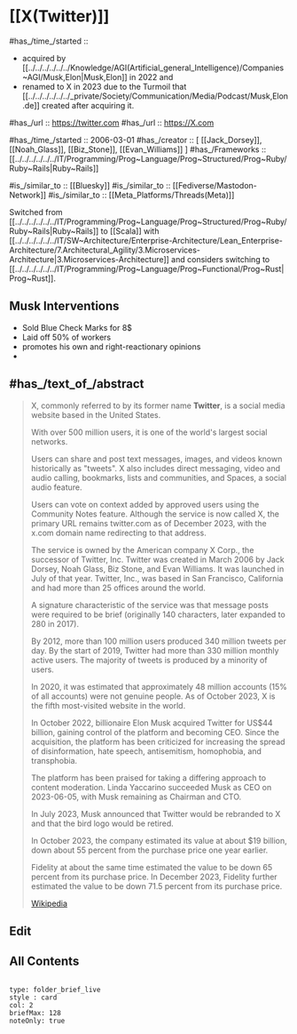 
# [[X(Twitter)]] 

#has_/time_/started :: 

- acquired by [[../../../../../../Knowledge/AGI(Artificial_general_Intelligence)/Companies~AGI/Musk,Elon|Musk,Elon]] in 2022 and 
- renamed to X in 2023 due to the Turmoil that [[../../../../../../_private/Society/Communication/Media/Podcast/Musk,Elon.de]] created after acquiring it. 


#has_/url :: https://twitter.com 
#has_/url :: https://X.com 

#has_/time_/started :: 2006-03-01 
#has_/creator :: [ [[Jack_Dorsey]], [[Noah_Glass]], [[Biz_Stone]], [[Evan_Williams]] ] 
#has_/Frameworks :: [[../../../../../../IT/Programming/Prog~Language/Prog~Structured/Prog~Ruby/Ruby~Rails|Ruby~Rails]]  

#is_/similar_to :: [[Bluesky]] 
#is_/similar_to :: [[Fediverse/Mastodon-Network]] 
#is_/similar_to :: [[Meta_Platforms/Threads(Meta)]] 

Switched from [[../../../../../../IT/Programming/Prog~Language/Prog~Structured/Prog~Ruby/Ruby~Rails|Ruby~Rails]]  to [[Scala]] with [[../../../../../../IT/SW~Architecture/Enterprise-Architecture/Lean_Enterprise-Architecture/7.Architectural_Agility/3.Microservices-Architecture|3.Microservices-Architecture]] 
and considers switching to [[../../../../../../IT/Programming/Prog~Language/Prog~Functional/Prog~Rust|Prog~Rust]]. 

## Musk Interventions 

- Sold Blue Check Marks for 8$ 
- Laid off 50% of workers 
- promotes his own and right-reactionary opinions 
- 

## #has_/text_of_/abstract 

> X, commonly referred to by its former name **Twitter**, 
> is a social media website based in the United States. 
> 
> With over 500 million users, it is one of the world's largest social networks. 
> 
> Users can share and post text messages, images, and videos known historically as "tweets". 
> X also includes direct messaging, video and audio calling, bookmarks, lists and communities, 
> and Spaces, a social audio feature. 
> 
> Users can vote on context added by approved users using the Community Notes feature. 
> Although the service is now called X, the primary URL remains twitter.com as of December 2023, 
> with the x.com domain name redirecting to that address.
>
> The service is owned by the American company X Corp., the successor of Twitter, Inc. 
> Twitter was created in March 2006 by Jack Dorsey, Noah Glass, Biz Stone, and Evan Williams. 
> It was launched in July of that year. Twitter, Inc., was based in San Francisco, California 
> and had more than 25 offices around the world. 
> 
> A signature characteristic of the service was that message posts were required to be brief 
> (originally 140 characters, later expanded to 280 in 2017). 
> 
> By 2012, more than 100 million users produced 340 million tweets per day. 
> By the start of 2019, Twitter had more than 330 million monthly active users. 
> The majority of tweets is produced by a minority of users. 
> 
> In 2020, it was estimated that 
> approximately 48 million accounts (15% of all accounts) were not genuine people. 
> As of October 2023, X is the fifth most-visited website in the world.
> 
> In October 2022, billionaire Elon Musk acquired Twitter for US$44 billion, 
> gaining control of the platform and becoming CEO. 
> Since the acquisition, the platform has been criticized for increasing the 
> spread of disinformation, hate speech, antisemitism, homophobia, and transphobia. 
> 
> The platform has been praised for taking a differing approach to content moderation. 
> Linda Yaccarino succeeded Musk as CEO on 2023-06-05, with Musk remaining as Chairman and CTO. 
> 
> In July 2023, Musk announced that Twitter would be rebranded to X and that the bird logo would be retired. 
> 
> In October 2023, the company estimated its value at about $19 billion, 
> down about 55 percent from the purchase price one year earlier. 
> 
> Fidelity at about the same time estimated the value to be down 65 percent from its purchase price. 
> In December 2023, Fidelity further estimated the value to be down 71.5 percent from its purchase price.
>
> [Wikipedia](https://en.wikipedia.org/wiki/Twitter)

## Edit

## All Contents

```folderv
```

```ccard
type: folder_brief_live
style : card
col: 2
briefMax: 128
noteOnly: true
```

